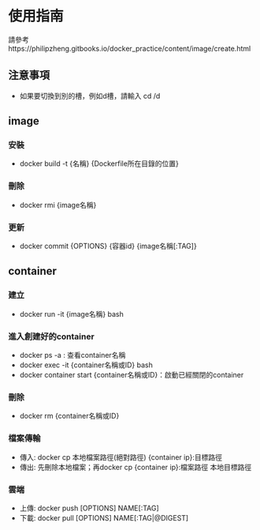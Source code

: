 # 使用指南

請參考https://philipzheng.gitbooks.io/docker_practice/content/image/create.html

## 注意事項
- 如果要切換到別的槽，例如d槽，請輸入 cd /d

## image
### 安裝
- docker build -t {名稱} {Dockerfile所在目錄的位置}

### 刪除
- docker rmi {image名稱}

### 更新
- docker commit {OPTIONS} {容器id} {image名稱[:TAG]}

## container
### 建立
- docker run -it {image名稱} bash

### 進入創建好的container
- docker ps -a : 查看container名稱
- docker exec -it {container名稱或ID} bash
- docker container start {container名稱或ID}：啟動已經關閉的container

### 刪除
- docker rm {container名稱或ID}

### 檔案傳輸
- 傳入: docker cp 本地檔案路徑(絕對路徑) {container ip}:目標路徑
- 傳出: 先刪除本地檔案；再docker cp {container ip}:檔案路徑 本地目標路徑

### 雲端
- 上傳: docker push [OPTIONS] NAME[:TAG]
- 下載: docker pull [OPTIONS] NAME[:TAG|@DIGEST]



